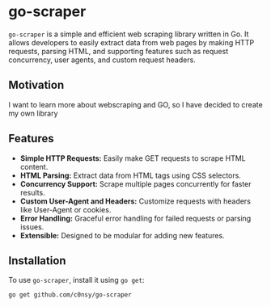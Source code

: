 # go-scraper

`go-scraper` is a simple and efficient web scraping library written in Go. It allows developers to easily extract data from web pages by making HTTP requests, parsing HTML, and supporting features such as request concurrency, user agents, and custom request headers.

## Motivation

I want to learn more about webscraping and GO, so I have decided to create my own library

## Features

- **Simple HTTP Requests:** Easily make GET requests to scrape HTML content.
- **HTML Parsing:** Extract data from HTML tags using CSS selectors.
- **Concurrency Support:** Scrape multiple pages concurrently for faster results.
- **Custom User-Agent and Headers:** Customize requests with headers like User-Agent or cookies.
- **Error Handling:** Graceful error handling for failed requests or parsing issues.
- **Extensible:** Designed to be modular for adding new features.

## Installation

To use `go-scraper`, install it using `go get`:

```bash
go get github.com/c0nsy/go-scraper
```
